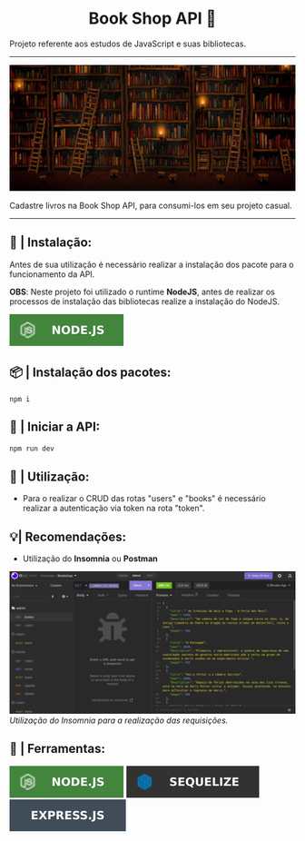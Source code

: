 <h1 align="center">Book Shop API 📕</h1>

Projeto referente aos estudos de JavaScript e suas bibliotecas.

---

![Book Shop](./public/img/bookshop.jpg)

Cadastre livros na Book Shop API, para consumi-los em seu projeto casual.

---

## 🔧 | Instalação:

Antes de sua utilização é necessário realizar a instalação dos pacote para o funcionamento da API.

**OBS**: Neste projeto foi utilizado o runtime **NodeJS**, antes de realizar os processos de instalação das bibliotecas realize a instalação do NodeJS.

[![NodeJS](./public/img/Node.svg)](https://nodejs.org/en/download/)

## 📦 | Instalação dos pacotes:

```
npm i
```

## 🔰 | Iniciar a API:

```
npm run dev
```

## 📡 | Utilização:

- Para o realizar o CRUD das rotas "users" e "books" é necessário realizar a autenticação via token na rota "token".

## 💡| Recomendações:

- Utilização do **Insomnia** ou **Postman**

![Insomnia](./public/img/insomnia.png)
_Utilização do Insomnia para a realização das requisições._

## 🔗 | Ferramentas:

[![NodeJS](./public/img/Node.svg)](https://nodejs.org/en/download/)
[![Sequelize](./public/img/sequelize.svg)](https://sequelize.org/)
[![Express](./public/img/express.svg)](https://expressjs.com/)
